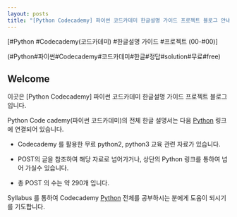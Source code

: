 ```yaml
---
layout: posts
title: "[Python Codecademy] 파이썬 코드카데미 한글설명 가이드 프로젝트 블로그 안내!"
---
```



[#Python #Codecademy(코드카데미) #한글설명 가이드 #프로젝트 (00-#00)]    

(#Python#파이썬#Codecademy#코드카데미#한글#정답#solution#무료#free)

## Welcome


이곳은 [Python Codecademy] 파이썬 코드카데미 한글설명 가이드 프로젝트 블로그 입니다.     

Python Code cademy(파이썬 코드카데미)의 전체 한글 설명서는 다음 <a href="/syllabus/">Python</a> 링크에 연결되어 있습니다.        



* Codecademy 를 활용한 무료 python2, python3 교육 관련 자료가 있습니다.    

* POST의 글을 참조하여 해당 자료로 넘어가거나, 상단의 Python 링크를 통하여 넘어 가실수 있습니다.    

* 총 POST 의 수는 약 290개 입니다.    

Syllabus 를 통하여 Codecademy <a href="/codecademy/syllabus/">Python</a> 전체를 공부하시는 분에게 도움이 되시기를 기도합니다.    
    
        

